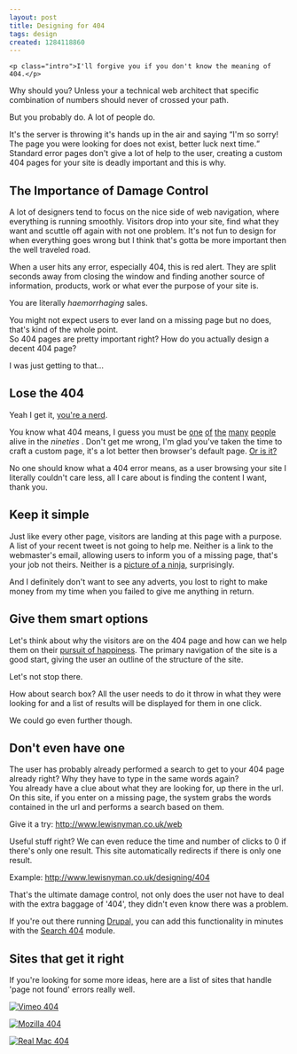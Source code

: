 ```yaml
---
layout: post
title: Designing for 404
tags: design
created: 1284118860
---
```

    <p class="intro">I'll forgive you if you don't know the meaning of 404.</p>
<p>Why should you? Unless your a technical web architect that specific combination of numbers should never of crossed your path.</p>
<p>But you probably do. A lot of people do.</p>
<p>It's the server is throwing it's hands up in the air and saying <q>I'm so sorry! The page you were looking for does not exist, better luck next time.</q> Standard error pages don't give a lot of help to the user, creating a custom 404 pages for your site is deadly important and this is why.</p>
<h2>The Importance of Damage Control</h2>
<p>A lot of designers tend to focus on the nice side of web navigation, where everything is running smoothly. Visitors drop into your site, find what they want and scuttle off again with not one problem. It's not fun to design for when everything goes wrong but I think that's gotta be more important then the well traveled road.</p>
<p>When a user hits any error, especially 404, this is red alert. They are split seconds away from closing the window and finding another source of information, products, work or what ever the purpose of your site is.</p>
<p>You are literally <em>haemorrhaging</em> sales.</p>
<p>You might not expect users to ever land on a missing page but no does, that's kind of the whole point.<br>
So 404 pages are pretty important right? How do you actually design a decent 404 page? </p>
<p>I was just getting to that...</p>
<h2>Lose the 404</h2>
<p>Yeah I get it, <a title="501st 'page not found' page" href="http://www.501st.com/404">you're a nerd</a>.</p>
<p>You know what 404 means, I guess you must be <a title="CMD 'Page not found' page" href="http://www.colourmd.com/404/">one</a> <a title="CSS Tricks 'Page not found' page" href="http://css-tricks.com/thispagedoesntexist">of</a> <a title="Home Star Runner 'Page not found' page" href="http://www.homestarrunner.com/404">the</a> <a title="Factor D Studio 'Page not found' page" href="http://blog.factordstudio.com/404">many</a> <a title="Brandstack 'Page not found' page" href="http://brandstack.com/404">people</a> alive in the <em>nineties</em> . Don't get me wrong, I'm glad you've taken the time to craft a custom page, it's a lot better then browser's default page. <a href="http://www.lewisnyman.co.uk/sites/lewisnyman.co.uk/files/porto/ie7-custom-404-page.png">Or is it?</a></p>
<p>No one should know what a 404 error means, as a user browsing your site I literally couldn't care less, all I care about is finding the content I want, thank you.</p>
<h2>Keep it simple</h2>
<p>Just like every other page, visitors are landing at this page with a purpose. A list of your recent tweet is not going to help me. Neither is a link to the webmaster's email, allowing users to inform you of a missing page, that's your job not theirs. Neither is a <a href="http://www.twingly.com/errors/404.html?aspxerrorpath=/404">picture of a ninja,</a> surprisingly. </p>
<p>And I definitely don't want to see any adverts, you lost to right to make money from my time when you failed to give me anything in return.</p>
<h2>Give them smart options</h2>
<p>Let's think about why the visitors are on the 404 page and how can we help them on their <a href="/articles/design-pursuit-happiness">pursuit of happiness</a>. The primary navigation of the site is a good start, giving the user an outline of the structure of the site.</p>
<p>Let's not stop there.</p>
<p>How about search box? All the user needs to do it throw in what they were looking for and a list of results will be displayed for them in one click.</p>
<p>We could go even further though.</p>
<h2>Don't even have one</h2>
<p>The user has probably already performed a search to get to your 404 page already right? Why they have to type in the same words again?<br>
You already have a clue about what they are looking for, up there in the url. On this site, if you enter on a missing page, the system grabs the words contained in the url and performs a search based on them.</p>
<p>Give it a try: <a href="http://www.lewisnyman.co.uk/web" title="http://www.lewisnyman.co.uk/web">http://www.lewisnyman.co.uk/web</a></p>
<p>Useful stuff right? We can even reduce the time and number of clicks to 0 if there's only one result. This site automatically redirects if there is only one result.</p>
<p>Example: <a href="http://www.lewisnyman.co.uk/designing/404" title="http://www.lewisnyman.co.uk/designing/404">http://www.lewisnyman.co.uk/designing/404</a></p>
<p>That's the ultimate damage control, not only does the user not have to deal with the extra baggage of '404', they didn't even know there was a problem.</p>
<p>If you're out there running <a href="http://www.drupal.org">Drupal,</a> you can add this functionality in minutes with the <a href="http://drupal.org/project/search404">Search 404</a> module.</p>
<h2>Sites that get it right</h2>
<p>If you're looking for some more ideas, here are a list of sites that handle 'page not found' errors really well.</p>
<p><a href="http://vimeo.com/404.html"><img src="http://www.lewisnyman.co.uk/sites/lewisnyman.co.uk/files/imagecache/article_img/porto/vimeo_404.jpg" alt="Vimeo 404"></a></p>
<p><a href="http://www.mozilla.com/en-US/404"><img src="http://www.lewisnyman.co.uk/sites/lewisnyman.co.uk/files/imagecache/article_img/porto/mozilla_404.jpg" alt="Mozilla 404"></a></p>
<p><a href="http://www.realmacsoftware.com/rapidweaver/overview/404"><img src="http://www.lewisnyman.co.uk/sites/lewisnyman.co.uk/files/imagecache/article_img/porto/realmac_404.jpg" alt="Real Mac 404"></a></p>
